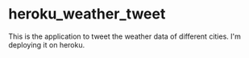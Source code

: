 # heroku_weather_tweet

This is the application to tweet the weather data of different cities. I'm deploying it on heroku.
